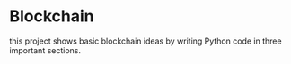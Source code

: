 # Blockchain
this project shows basic blockchain ideas by writing Python code in three important sections.
